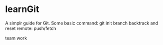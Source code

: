 # learnGit
A simplr guide for Git.
Some basic command:
git init
branch
backtrack and reset
remote: push/fetch

team work
